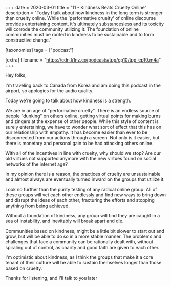 +++
date = 2020-03-01
title = "11 - Kindness Beats Cruelty Online"
description = "Today I talk about how kindness in the long term is stronger than cruelty online. While the 'performative cruelty' of online discourse provides entertaining content, it's ultimately substancesless and its toxicity will corrode the community utilizing it. The foundation of online communities must be rooted in kindness to be sustainable and to form constructive change."

[taxonomies]
tags = ["podcast"]

[extra]
filename = "https://cdn.k1nz.co/podcasts/tpp/ep10/tpp_ep10.m4a"
+++

Hey folks,

I'm traveling back to Canada from Korea and am doing this podcast in the airport, so apologies for the audio quality.

Today we're going to talk about how kindness is a strength.

We are in an age of "performative cruelty". There is an endless source of people "dunking" on others online, getting virtual points for making burns and zingers at the expense of other people. While this style of content is surely entertaining, we have to wonder what sort of effect that this has on our relationship with empathy. It has become easier than ever to be disconnected from our actions through a screen. Not only is it easier, but there is monetary and personal gain to be had attacking others online.

With all of the incentives in line with cruelty, why should we stop? Are our old virtues not supported anymore with the new virtues found on social networks of the internet age? 

In my opinion there is a reason, the practices of cruelty are unsustainable and almost always are eventually turned inward on the groups that utilize it. 

Look no further than the purity testing of any radical online group. All of these groups will vet each other endlessly and find new ways to bring down and disrupt the ideas of each other, fracturing the efforts and stopping anything from being achieved.

Without a foundation of kindness, any group will find they are caught in a sea of instability, and inevitably will break apart and die.

Communities based on kindness, might be a little bit slower to start out and grow, but will be able to do so in a more stable manner. The problems and challenges that face a community can be rationally dealt with, without spiraling out of control, as charity and good faith are given to each other.

I'm optimistic about kindness, as I think the groups that make it a core tenant of their culture will be able to sustain themselves longer than those based on cruelty.

Thanks for listening, and I'll talk to you later